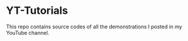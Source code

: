 # YT-Tutorials
This repo contains source codes of all the demonstrations I posted in my YouTube channel.
